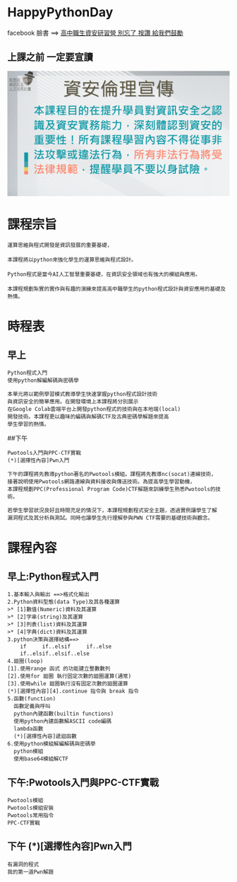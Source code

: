 # HappyPythonDay

facebook 臉書 ==> [高中職生資安研習營 別忘了 按讚 給我們鼓勵](https://zh-tw.facebook.com/pages/category/Community/高中職生資安研習營-455550404836569/)

 
## 上課之前 一定要宣讀

![資安宣言](https://github.com/MyFirstSecurity2020/HappyLinuxDay/blob/main/資安宣言.GIF)

# 課程宗旨
```
運算思維與程式開發是資訊發展的重要基礎，

本課程將以python來強化學生的運算思維與程式設計。

Python程式是當今AI人工智慧重要基礎，在資訊安全領域也有強大的模組與應用。

本課程規劃紮實的實作與有趣的演練來提高高中職學生的python程式設計與資安應用的基礎及熱情。
```
# 時程表
## 早上
```
Python程式入門
使用python解編解碼與密碼學
```
```
本單元將以範例學習模式教導學生快速掌握python程式設計技術
與資訊安全的簡單應用。在開發環境上本課程將分別展示
在Google Colab雲端平台上開發python程式的技術與在本地端(local)
開發技術。本課程更以趣味的編碼與解碼CTF及古典密碼學解題來提高
學生學習的熱情。
```
##下午
```
Pwotools入門與PPC-CTF實戰
(*)[選擇性內容]Pwn入門
```
```
下午的課程將先教導python著名的Pwotools模組。課程將先教導nc(socat)連線技術，
接著說明使用Pwotools網路連線與資料接收與傳送技術。為提高學生學習動機，
本課程規劃PPC(Professional Program Code)CTF解題來訓練學生熟悉Pwotools的技術。
```
```
若學生學習狀況良好且時間充足的情況下，本課程規劃程式安全主題，透過實例讓學生了解
漏洞程式及其分析與測試。同時也讓學生先行理解參與PWN CTF需要的基礎技術與觀念。
```
# 課程內容
## 早上:Python程式入門
```
1.基本輸入與輸出 ==>格式化輸出
2.Python資料型態(data Type)及其各種運算
>* [1]數值(Numeric)資料及其運算
>* [2]字串(string)及其運算
>* [3]列表(list)資料及其運算
>* [4]字典(dict)資料及其運算 
3.python決策與選擇結構==>
    if     if..elsif     if..else
    if..elsif..elsif..else
4.廻圈(loop)
[1].使用range 函式 的功能建立整數數列
[2].使用for 廻圈 執行固定次數的廻圈運算(通常)
[3].使用while 廻圈執行沒有固定次數的廻圈運算
(*)[選擇性內容][4].continue 指令與 break 指令
5.函數(function)
  函數定義與呼叫
  python內建函數(builtin functions)
  使用python內建函數解ASCII code編碼
  lambda函數
  (*)[選擇性內容]遞迴函數
6.使用python模組解編解碼與密碼學
  python模組
  使用base64模組解CTF
```
## 下午:Pwotools入門與PPC-CTF實戰
```
Pwotools模組
Pwotools模組安裝
Pwotools常用指令
PPC-CTF實戰
```
## 下午 (*)[選擇性內容]Pwn入門
```
有漏洞的程式
我的第一道Pwn解題
```
